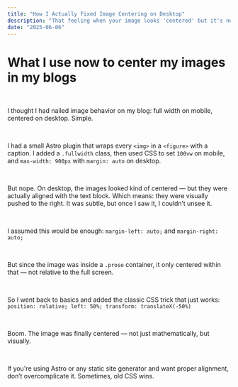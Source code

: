 ```yaml
---
title: "How I Actually Fixed Image Centering on Desktop"
description: "That feeling when your image looks 'centered' but it's not. Here's what really worked."
date: "2025-06-06"
---
```


# What I use now to center my images in my blogs

&nbsp;

I thought I had nailed image behavior on my blog: full width on mobile, centered on desktop. Simple.

&nbsp;

I had a small Astro plugin that wraps every `<img>` in a `<figure>` with a caption. I added a `.fullwidth` class, then used CSS to set `100vw` on mobile, and `max-width: 900px` with `margin: auto` on desktop.

&nbsp;

But nope. On desktop, the images looked kind of centered — but they were actually aligned with the text block. Which means: they were visually pushed to the right. It was subtle, but once I saw it, I couldn’t unsee it.

&nbsp;

I assumed this would be enough: `margin-left: auto;` and `margin-right: auto;`

&nbsp;

But since the image was inside a `.prose` container, it only centered within that — not relative to the full screen.

&nbsp;

So I went back to basics and added the classic CSS trick that just works: `position: relative; left: 50%; transform: translateX(-50%)`

&nbsp;

Boom. The image was finally centered — not just mathematically, but visually.

&nbsp;

If you're using Astro or any static site generator and want proper alignment, don’t overcomplicate it. Sometimes, old CSS wins.
